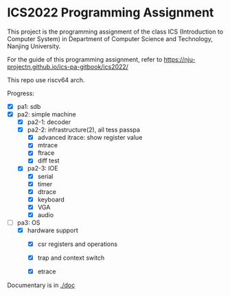 # ICS2022 Programming Assignment

This project is the programming assignment of the class ICS (Introduction to Computer System)
in Department of Computer Science and Technology, Nanjing University.

For the guide of this programming assignment,
refer to https://nju-projectn.github.io/ics-pa-gitbook/ics2022/

This repo use riscv64 arch.

Progress:

- [x] pa1: sdb
- [x] pa2: simple machine
    - [x] pa2-1: decoder
    - [x] pa2-2: infrastructure(2), all tess passpa
        - [x] advanced itrace: show register value
        - [x] mtrace
        - [x] ftrace
        - [x] diff test
    - [x] pa2-3: IOE
        - [x] serial
        - [x] timer
        - [x] dtrace
        - [x] keyboard
        - [x] VGA
        - [x] audio
- [ ] pa3: OS
    - [x] hardware support
        - [x] csr registers and operations
        - [x] trap and context switch
        - [x] etrace


Documentary is in [./doc](./doc/main.md)